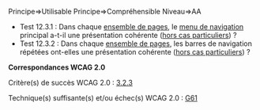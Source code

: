Principe=>Utilisable
Principe=>Compréhensible
Niveau=>AA

*   Test 12.3.1 : Dans chaque [ensemble de pages](#ensemble-de-pages), le [menu de navigation](#menu-de-navigation) principal a-t-il une présentation cohérente ([hors cas particuliers](#critres-122--123 "Cas particuliers pour le critère 12.3")) ?
*   Test 12.3.2 : Dans chaque [ensemble de pages](#ensemble-de-pages), les barres de navigation répétées ont-elles une présentation cohérente ([hors cas particuliers](#critres-122--123 "Cas particuliers pour le critère 12.3")) ?

**Correspondances WCAG 2.0**

Critère(s) de succès WCAG 2.0 : [3.2.3](http://www.w3.org/Translations/WCAG20-fr/#consistent-behavior-consistent-locations)

Technique(s) suffisante(s) et/ou échec(s) WCAG 2.0 : [G61](http://www.w3.org/TR/WCAG-TECHS/G61.html)
